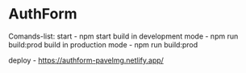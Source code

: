 # AuthForm
Comands-list:
start - npm start
build in development mode - npm run build:prod
build in production mode - npm run build:prod

deploy - https://authform-pavelmg.netlify.app/
